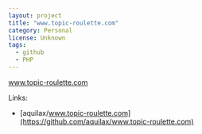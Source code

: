 ```yaml
---
layout: project
title: "www.topic-roulette.com"
category: Personal
license: Unknown
tags:
  - github
  - PHP
---
```


www.topic-roulette.com

Links:

* [aquilax/www.topic-roulette.com](https://github.com/aquilax/www.topic-roulette.com)
